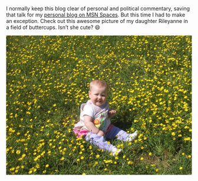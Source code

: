 I normally keep this blog clear of personal and political commentary,
saving that talk for my [personal blog on MSN
Spaces](http://spaces.msn.com/devhawk). But this time I had to make an
exception. Check out this awesome picture of my daughter Rileyanne in a
field of buttercups. Isn’t she cute? :smile:

![](https://raw.githubusercontent.com/devhawk/devhawk.github.io/master/images/blog/RileyButtercupField.jpg)
